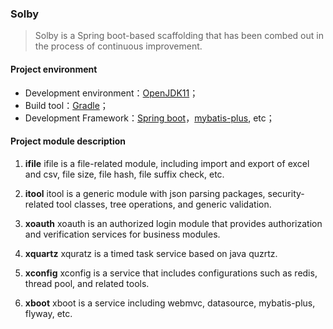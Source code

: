 ### Solby

> Solby is a Spring boot-based scaffolding that has been combed out in the process of continuous improvement.


#### Project environment

- Development environment：[OpenJDK11](https://openjdk.java.net/projects/jdk/11)；
- Build tool：[Gradle](https://gradle.org/)；
- Development Framework：[Spring boot](https://spring.io/projects/spring-boot)，[mybatis-plus](https://github.com/baomidou/mybatis-plus), etc；

#### Project module description

1. **ifile**
   ifile is a file-related module, including import and export of excel and csv, file size, file hash, file suffix check, etc.

2. **itool**
   itool is a generic module with json parsing packages, security-related tool classes, tree operations, and generic validation.
   
3. **xoauth**
   xoauth is an authorized login module that provides authorization and verification services for business modules.

4. **xquartz**
   xquratz is a timed task service based on java quzrtz.
   
5. **xconfig**
   xconfig is a service that includes configurations such as redis, thread pool, and related tools.

6. **xboot**
   xboot is a service including webmvc, datasource, mybatis-plus, flyway, etc.
